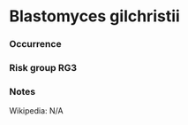 <!-- TITLE: Blastomyces gilchristii   -->

# Blastomyces gilchristii 
### Occurrence

### Risk group RG3

### Notes

Wikipedia: N/A